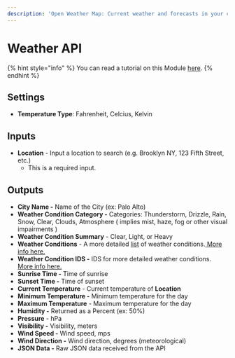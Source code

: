 ```yaml
---
description: 'Open Weather Map: Current weather and forecasts in your city.'
---
```


# Weather API

{% hint style="info" %}
You can read a tutorial on this Module [here](../../introduction/modules.md).
{% endhint %}

## Settings

* **Temperature Type**: Fahrenheit, Celcius, Kelvin

## Inputs

* **Location** - Input a location to search \(e.g. Brooklyn NY, 123 Fifth Street, etc.\) 
  * This is a required input.

## Outputs

* **City Name -** Name of the City \(ex: Palo Alto\)
* **Weather Condition Category -** Categories: Thunderstorm, Drizzle, Rain, Snow, Clear, Clouds, Atmosphere \( implies mist, haze, fog or other visual impairments \)
* **Weather Condition Summary** - Clear, Light, or Heavy
* **Weather Conditions** - A more detailed [list](../../introduction/variables.md#lists) of weather conditions.[ More info here.](https://openweathermap.org/weather-conditions)
* **Weather Condition IDS -** IDS for more detailed weather conditions.[ More info here.](https://openweathermap.org/weather-conditions)
* **Sunrise Time -** Time of sunrise 
* **Sunset Time -** Time of sunset
* **Current Temperature** - Current temperature of **Location**
* **Minimum Temperature -** Minimum temperature for the day
* **Maximum Temperature** - Maximum temperature for the day 
* **Humidity -** Returned as a Percent \(ex: 50%\)
* **Pressure** - hPa
* **Visibility -** Visibility, meters
* **Wind Speed -** Wind speed, mps
* **Wind Direction -** Wind direction, degrees \(meteorological\)
* **JSON Data -** Raw JSON data received from the API

